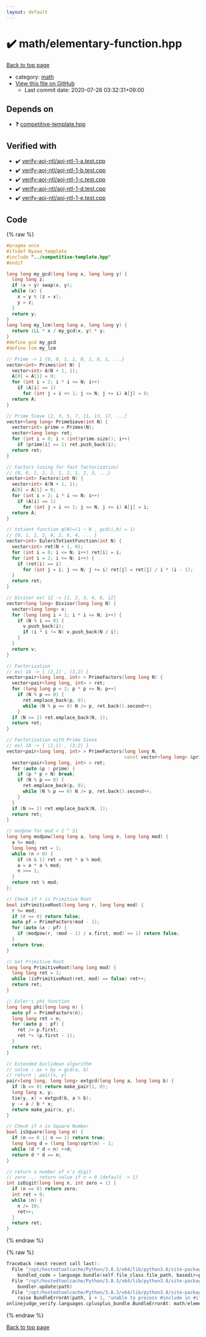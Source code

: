 ```yaml
---
layout: default
---
```


<!-- mathjax config similar to math.stackexchange -->
<script type="text/javascript" async
  src="https://cdnjs.cloudflare.com/ajax/libs/mathjax/2.7.5/MathJax.js?config=TeX-MML-AM_CHTML">
</script>
<script type="text/x-mathjax-config">
  MathJax.Hub.Config({
    TeX: { equationNumbers: { autoNumber: "AMS" }},
    tex2jax: {
      inlineMath: [ ['$','$'] ],
      processEscapes: true
    },
    "HTML-CSS": { matchFontHeight: false },
    displayAlign: "left",
    displayIndent: "2em"
  });
</script>

<script type="text/javascript" src="https://cdnjs.cloudflare.com/ajax/libs/jquery/3.4.1/jquery.min.js"></script>
<script src="https://cdn.jsdelivr.net/npm/jquery-balloon-js@1.1.2/jquery.balloon.min.js" integrity="sha256-ZEYs9VrgAeNuPvs15E39OsyOJaIkXEEt10fzxJ20+2I=" crossorigin="anonymous"></script>
<script type="text/javascript" src="../../assets/js/copy-button.js"></script>
<link rel="stylesheet" href="../../assets/css/copy-button.css" />


# :heavy_check_mark: math/elementary-function.hpp

<a href="../../index.html">Back to top page</a>

* category: <a href="../../index.html#7e676e9e663beb40fd133f5ee24487c2">math</a>
* <a href="{{ site.github.repository_url }}/blob/master/math/elementary-function.hpp">View this file on GitHub</a>
    - Last commit date: 2020-07-28 03:32:31+09:00




## Depends on

* :question: <a href="../competitive-template.hpp.html">competitive-template.hpp</a>


## Verified with

* :heavy_check_mark: <a href="../../verify/verify-aoj-ntl/aoj-ntl-1-a.test.cpp.html">verify-aoj-ntl/aoj-ntl-1-a.test.cpp</a>
* :heavy_check_mark: <a href="../../verify/verify-aoj-ntl/aoj-ntl-1-b.test.cpp.html">verify-aoj-ntl/aoj-ntl-1-b.test.cpp</a>
* :heavy_check_mark: <a href="../../verify/verify-aoj-ntl/aoj-ntl-1-c.test.cpp.html">verify-aoj-ntl/aoj-ntl-1-c.test.cpp</a>
* :heavy_check_mark: <a href="../../verify/verify-aoj-ntl/aoj-ntl-1-d.test.cpp.html">verify-aoj-ntl/aoj-ntl-1-d.test.cpp</a>
* :heavy_check_mark: <a href="../../verify/verify-aoj-ntl/aoj-ntl-1-e.test.cpp.html">verify-aoj-ntl/aoj-ntl-1-e.test.cpp</a>


## Code

<a id="unbundled"></a>
{% raw %}
```cpp
#pragma once
#ifndef Nyaan_template
#include "../competitive-template.hpp"
#endif

long long my_gcd(long long x, long long y) {
  long long z;
  if (x > y) swap(x, y);
  while (x) {
    x = y % (z = x);
    y = z;
  }
  return y;
}
long long my_lcm(long long x, long long y) {
  return 1LL * x / my_gcd(x, y) * y;
}
#define gcd my_gcd
#define lcm my_lcm

// Prime -> 1 {0, 0, 1, 1, 0, 1, 0, 1, ...}
vector<int> Primes(int N) {
  vector<int> A(N + 1, 1);
  A[0] = A[1] = 0;
  for (int i = 2; i * i <= N; i++)
    if (A[i] == 1)
      for (int j = i << 1; j <= N; j += i) A[j] = 0;
  return A;
}

// Prime Sieve {2, 3, 5, 7, 11, 13, 17, ...}
vector<long long> PrimeSieve(int N) {
  vector<int> prime = Primes(N);
  vector<long long> ret;
  for (int i = 0; i < (int)prime.size(); i++)
    if (prime[i] == 1) ret.push_back(i);
  return ret;
}

// Factors (using for fast factorization)
// {0, 0, 1, 1, 2, 1, 2, 1, 2, 3, ...}
vector<int> Factors(int N) {
  vector<int> A(N + 1, 1);
  A[0] = A[1] = 0;
  for (int i = 2; i * i <= N; i++)
    if (A[i] == 1)
      for (int j = i << 1; j <= N; j += i) A[j] = i;
  return A;
}

// totient function φ(N)=(1 ~ N , gcd(i,N) = 1)
// {0, 1, 1, 2, 4, 2, 6, 4, ... }
vector<int> EulersTotientFunction(int N) {
  vector<int> ret(N + 1, 0);
  for (int i = 0; i <= N; i++) ret[i] = i;
  for (int i = 2; i <= N; i++) {
    if (ret[i] == i)
      for (int j = i; j <= N; j += i) ret[j] = ret[j] / i * (i - 1);
  }
  return ret;
}

// Divisor ex) 12 -> {1, 2, 3, 4, 6, 12}
vector<long long> Divisor(long long N) {
  vector<long long> v;
  for (long long i = 1; i * i <= N; i++) {
    if (N % i == 0) {
      v.push_back(i);
      if (i * i != N) v.push_back(N / i);
    }
  }
  return v;
}

// Factorization
// ex) 18 -> { (2,1) , (3,2) }
vector<pair<long long, int> > PrimeFactors(long long N) {
  vector<pair<long long, int> > ret;
  for (long long p = 2; p * p <= N; p++)
    if (N % p == 0) {
      ret.emplace_back(p, 0);
      while (N % p == 0) N /= p, ret.back().second++;
    }
  if (N >= 2) ret.emplace_back(N, 1);
  return ret;
}

// Factorization with Prime Sieve
// ex) 18 -> { (2,1) , (3,2) }
vector<pair<long long, int> > PrimeFactors(long long N,
                                           const vector<long long> &prime) {
  vector<pair<long long, int> > ret;
  for (auto &p : prime) {
    if (p * p > N) break;
    if (N % p == 0) {
      ret.emplace_back(p, 0);
      while (N % p == 0) N /= p, ret.back().second++;
    }
  }
  if (N >= 2) ret.emplace_back(N, 1);
  return ret;
}

// modpow for mod < 2 ^ 31
long long modpow(long long a, long long n, long long mod) {
  a %= mod;
  long long ret = 1;
  while (n > 0) {
    if (n & 1) ret = ret * a % mod;
    a = a * a % mod;
    n >>= 1;
  }
  return ret % mod;
};

// Check if r is Primitive Root
bool isPrimitiveRoot(long long r, long long mod) {
  r %= mod;
  if (r == 0) return false;
  auto pf = PrimeFactors(mod - 1);
  for (auto &x : pf) {
    if (modpow(r, (mod - 1) / x.first, mod) == 1) return false;
  }
  return true;
}

// Get Primitive Root
long long PrimitiveRoot(long long mod) {
  long long ret = 1;
  while (isPrimitiveRoot(ret, mod) == false) ret++;
  return ret;
}

// Euler's phi function
long long phi(long long n) {
  auto pf = PrimeFactors(n);
  long long ret = n;
  for (auto p : pf) {
    ret /= p.first;
    ret *= (p.first - 1);
  }
  return ret;
}

// Extended Euclidean algorithm
// solve : ax + by = gcd(a, b)
// return : pair(x, y)
pair<long long, long long> extgcd(long long a, long long b) {
  if (b == 0) return make_pair(1, 0);
  long long x, y;
  tie(y, x) = extgcd(b, a % b);
  y -= a / b * x;
  return make_pair(x, y);
}

// Check if n is Square Number
bool isSquare(long long n) {
  if (n == 0 || n == 1) return true;
  long long d = (long long)sqrt(n) - 1;
  while (d * d < n) ++d;
  return d * d == n;
}

// return a number of n's digit
// zero ... return value if n = 0 (default -> 1)
int isDigit(long long n, int zero = 1) {
  if (n == 0) return zero;
  int ret = 0;
  while (n) {
    n /= 10;
    ret++;
  }
  return ret;
}
```
{% endraw %}

<a id="bundled"></a>
{% raw %}
```cpp
Traceback (most recent call last):
  File "/opt/hostedtoolcache/Python/3.8.3/x64/lib/python3.8/site-packages/onlinejudge_verify/docs.py", line 349, in write_contents
    bundled_code = language.bundle(self.file_class.file_path, basedir=pathlib.Path.cwd())
  File "/opt/hostedtoolcache/Python/3.8.3/x64/lib/python3.8/site-packages/onlinejudge_verify/languages/cplusplus.py", line 185, in bundle
    bundler.update(path)
  File "/opt/hostedtoolcache/Python/3.8.3/x64/lib/python3.8/site-packages/onlinejudge_verify/languages/cplusplus_bundle.py", line 306, in update
    raise BundleErrorAt(path, i + 1, "unable to process #include in #if / #ifdef / #ifndef other than include guards")
onlinejudge_verify.languages.cplusplus_bundle.BundleErrorAt: math/elementary-function.hpp: line 3: unable to process #include in #if / #ifdef / #ifndef other than include guards

```
{% endraw %}

<a href="../../index.html">Back to top page</a>

